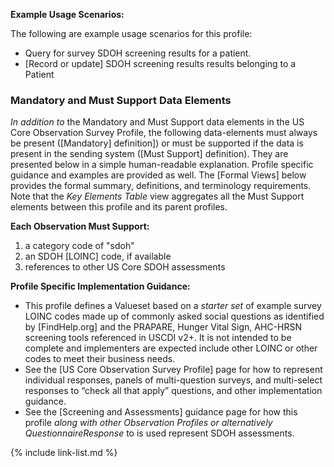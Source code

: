 
**Example Usage Scenarios:**

The following are example usage scenarios for this profile:

-   Query for survey SDOH screening results for a patient.
-  [Record or update] SDOH screening results results belonging to a Patient

### Mandatory and Must Support Data Elements

*In addition to* the Mandatory and Must Support data elements in the US Core Observation Survey Profile, the following data-elements must always be present ([Mandatory] definition]) or must be supported if the data is present in the sending system ([Must Support] definition). They are presented below in a simple human-readable explanation.  Profile specific guidance and examples are provided as well.  The [Formal Views] below provides the  formal summary, definitions, and terminology requirements. Note that the *Key Elements Table* view aggregates all the Must Support elements between this profile and its parent profiles.

**Each Observation Must Support:**

1. a category code of "sdoh"
2. an SDOH [LOINC] code, if available
4. references to other US Core SDOH assessments

**Profile Specific Implementation Guidance:**

- This profile defines a Valueset based on a *starter set* of example survey LOINC codes made up of commonly asked social questions as identified by [FindHelp.org] and the PRAPARE, Hunger Vital Sign, AHC-HRSN screening tools referenced in USCDI v2+. It is not intended to be complete and implementers are expected include other LOINC or other codes to meet their business needs.
- See the [US Core Observation Survey Profile] page for how to represent individual responses, panels of multi-question surveys, and multi-select responses to “check all that apply” questions, and other implementation guidance.
- See the [Screening and Assessments] guidance page for how this profile *along with other Observation Profiles or alternatively QuestionnaireResponse* to is used represent SDOH assessments.

{% include link-list.md %}
